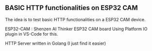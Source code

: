 ## BASIC HTTP functionalities on ESP32 CAM 

The idea is to test basic HTTP functionalities on a ESP32 CAM device.

ESP32-CAM : Shenzen AI Thinker ESP32 CAM board
Using Platform IO plugin in VS-Code for this. 

HTTP Server written in Golang (I just find it easier)

